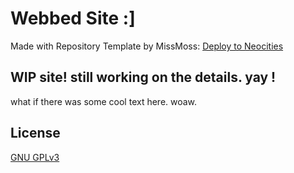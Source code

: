 # Webbed Site :]
Made with Repository Template by MissMoss: [Deploy to Neocities](https://github.com/burned-salmon/deploy-to-neocities-template)

## WIP site! still working on the details. yay !
what if there was some cool text here. woaw.

## License
[GNU GPLv3](https://choosealicense.com/licenses/gpl-3.0/)
